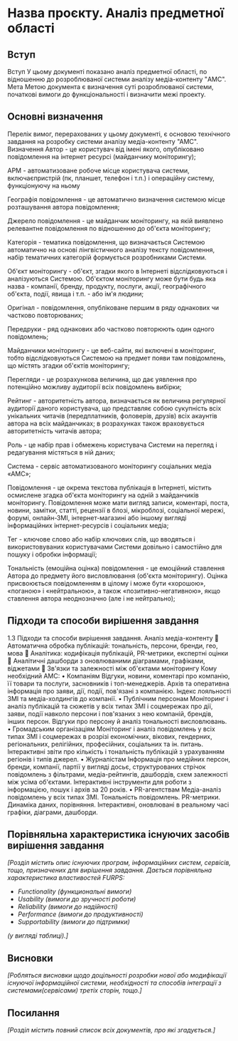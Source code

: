 # Назва проєкту. Аналіз предметної області

## Вступ

Вступ
У цьому документі показано аналіз предметної області, по відношенню до розроблюваної системи аналізу медіа-контенту "AMC".
Мета
Метою документа є визначення суті розроблюваної системи, початкові вимоги до функціональності і визначити межі проекту.

## Основні визначення

Перелік вимог, перерахованих у цьому документі, є основою технічного завдання на розробку системи аналізу медіа-контенту "АМС".
Визначення
Автор - це користувач від імені якого, опубліковано повідомлення на інтернет
ресурсі (майданчику моніторингу);

АРМ - автоматизоване робоче місце користувача системи, включаєпристрій (пк, планшет, телефон і т.п.) і операційну систему, функціонуючу на ньому

Географія повідомлення - це автоматично визначення системою місце розташування автора повідомлення;

Джерело повідомлення - це майданчик моніторингу, на якій виявлено релевантне повідомлення по відношенню до об'єкта моніторингу;

Категорія - тематика повідомлення, що визначається Системою автоматично на основі лінгвістичного аналізу тексту повідомлення, набір
тематичних категорій формується розробниками Системи.

Об'єкт моніторингу - об'єкт, згадки якого в Інтернеті відслідковуються і аналізуються Системою. Об'єктом моніторингу може
бути будь яка назва - компанії, бренду, продукту, послуги, акції, географічного об'єкта, події, явища і т.п. - або ім'я людини;

Оригінал - повідомлення, опубліковане першим в ряду однакових чи частково повторюваних;

Передруки - ряд однакових або частково повторюють один одного повідомлень;

Майданчики моніторингу - це веб-сайти, які включені в моніторинг, тобто відслідковуються Системою на предмет появи там
повідомлень, що містять згадки об'єктів моніторингу;

Перегляди - це розрахункова величина, що дає уявлення про потенційно можливу аудиторії всіх повідомлень вибірки;

Рейтинг - авторитетність автора, визначається як величина регулярної аудиторії даного користувача, що представляє собою сукупність
всіх унікальних читачів (передплатників, фоловерів, друзів) всіх акаунтів автора на всіх майданчиках; в розрахунках також враховується
авторитетність читачів автора;

Роль - це набір прав і обмежень користувача Системи на перегляд і редагування містяться в ній даних;

Система - сервіс автоматизованого моніторингу соціальних медіа «АМС»;

Повідомлення - це окрема текстова публікація в Інтернеті, містить осмислене згадка об'єкта моніторингу на одній з
майданчиків моніторингу. Повідомлення може мати вигляд записи, коментарі, поста, новини, замітки, статті, рецензії в блозі, мікроблозі, соціальної
мережі, форумі, онлайн-ЗМІ, інтернет-магазині або іншому вигляді інформаційних інтернет-ресурсів і соціальних медіа;

Тег - ключове слово або набір ключових слів, що вводяться і використовуваних користувачами Системи довільно і самостійно для пошуку і
обробки інформації;

Тональність (емоційна оцінка) повідомлення - це емоційний ставлення Автора до предмету його висловлювання (об'єкта моніторингу).
Оцінка присвоюється повідомленням в цілому і може бути «хорошою», «поганою» і «нейтральною», а також «позитивно-негативною», якщо
ставлення автора неоднозначно (але і не нейтрально);


## Підходи та способи вирішення завдання

1.3 Підходи та способи вирішення завдання.
Аналіз медіа-контенту
	Автоматична обробка публікацій: тональність, персони, бренди, гео, мова
	Аналітика: кодифікація публікацій, PR-метрики, експертні оцінки
	Аналітичні дашборди з оновлюваними діаграмами, графіками, віджетами
	Зв'язки та залежності між об'єктами моніторингу
Кому необхідний AMC:
•	Компаніям
Відгуки, новини, коментарі про компанію, її товари та послуги, засновників і топ-менеджерів. Архів та оперативна інформація про заяви, дії, події, пов'язані з компанією. Індекс лояльності ЗМІ та медіа-холдингів до компанії.
•	Публічним персонам
Моніторинг і аналіз публікацій та сюжетів у всіх типах ЗМІ і соцмережах про дії, заяви, події навколо персони і пов'язаних з нею компаній, брендів, інших персон. Відгуки про персону й аналіз тональності висловлювань.
•	Громадським організаціям
Моніторинг і аналіз повідомлень у всіх типах ЗМІ і соцмережах в розрізі економічних, вікових, гендерних, регіональних, релігійних, професійних, соціальних та ін. питань. Інтерактивні звіти про кількість і тональність публікацій з урахуванням регіонів і типів джерел.
•	Журналістам
Інформація про медійних персон, бренди, компанії, партії у вигляді досьє, структурованих стрічок повідомлень з фільтрами, медіа-рейтингів, дашбордів, схем залежності між усіма об'єктами. Інтерактивні інструменти для роботи з інформацією, пошук і архів за 20 років.
•	PR-агентствам
Медіа-аналіз повідомлень у всіх типах ЗМІ. Тональність повідомлень. PR-метрики. Динаміка даних, порівняння. Інтерактивні, оновлювані в реальному часі графіки, діаграми, дашборди.


## Порівняльна характеристика існуючих засобів вирішення завдання

*[Розділ містить опис існуючих програм, інформаційних систем, сервісів, тощо, призначених для вирішення 
завдання. Дається порівняльна характеристика властивостей FURPS:*
- *Functionality (функциональні вимоги)*
- *Usability (вимоги до зручності роботи)*
- *Reliability (вимоги до надійності)*
- *Performance (вимоги до продуктивності)*
- *Supportability (вимоги до підтримки)*

 *(у вигляді таблиці).]*

## Висновки

*[Робляться висновки щодо доцільності розробки нової або модифікації існуючої інформаційної системи, необхідності та способів інтеграції з системами(сервісами) третіх сторін, тощо.]*

## Посилання

*[Розділ містить повний список всіх документів, про які згадується.]*
